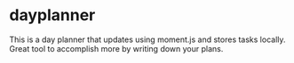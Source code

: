 # dayplanner
This is a day planner that updates using moment.js and stores tasks locally. Great tool to accomplish more by writing down your plans.



